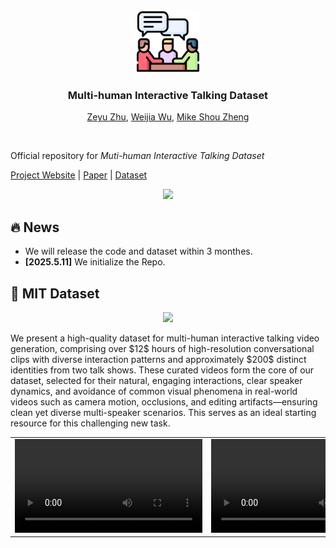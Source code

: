 
<div align="center">
<img src="assets/conversation.png" width="100">
<h3>Multi-human Interactive Talking Dataset</h3>
<p align="center">
  <a href="https://zeyu-zhu.github.io/webpage/">Zeyu Zhu</a>, 
  <a href="https://sites.google.com/view/showlab">Weijia Wu</a>, 
  <a href="https://scholar.google.com/citations?user=NgjTRe4AAAAJ&hl=zh-CN">Mike Shou Zheng</a>
</p>
<br>
</div>


Official repository for *Muti-human Interactive Talking Dataset*

[Project Website]()  | [Paper]()  | [Dataset]()

<p align="center"><img src="assets/motivation.png" width="800px"/><br> </p>

## 🔥 News
* We will release the code and dataset within 3 monthes.
* **[2025.5.11]** We initialize the Repo.

## 💾 MIT Dataset

<p align="center"><img src="assets/dataset.png" width="800px"/><br> </p>

We present a high-quality dataset for multi-human interactive talking video generation, comprising over \$12\$ hours of high-resolution conversational clips with diverse interaction patterns and approximately \$200\$ distinct identities from two talk shows. These curated videos form the core of our dataset, selected for their natural, engaging interactions, clear speaker dynamics, and avoidance of common visual phenomena in real-world videos such as camera motion, occlusions, and editing artifacts—ensuring clean yet diverse multi-speaker scenarios. This serves as an ideal starting resource for this challenging new task.

<table>
  <tr>
    <td>
      <video width="300" controls>
        <source src="assets/extended_data_vid/video.mp4" type="video/mp4">
        Your browser does not support the video tag.
      </video>
    </td>
    <td>
      <video width="300" controls>
        <source src="assets/extended_data_vid/video_0.mp4" type="video/mp4">
        Your browser does not support the video tag.
      </video>
    </td>
    <td>
      <video width="300" controls>
        <source src="assets/extended_data_vid/video_.mp4" type="video/mp4">
        Your browser does not support the video tag.
      </video>
    </td>
  </tr>
</table>
